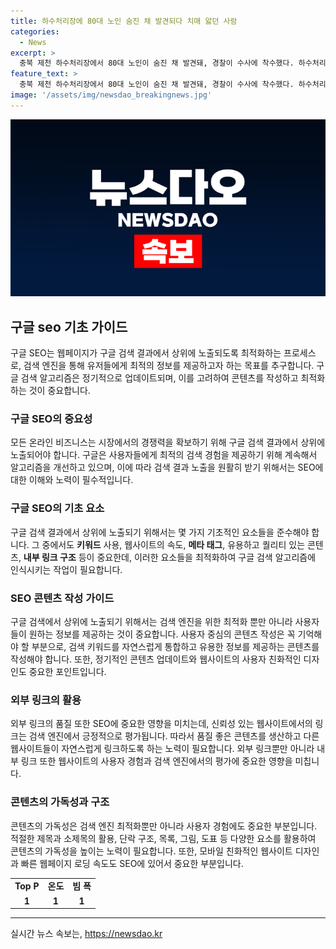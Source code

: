 ```yaml
---
title: 하수처리장에 80대 노인 숨진 채 발견되다 치매 앓던 사람
categories:
  - News
excerpt: >
  충북 제천 하수처리장에서 80대 노인이 숨진 채 발견돼, 경찰이 수사에 착수했다. 하수처리장 직원의 신고로 발견된 A씨는 치매를 앓고 있었으며, 폭우로 인한 비상 상황으로 환경 관리사업소의 정문이 열려있던 시간에 들어온 것으로 파악됐다. 사업소의 CCTV는 A씨의 출입을 확인하지 못했고, 경찰은 A씨가 미끄러져 하수처리장에 빠진 것으로 보고 타살 혐의는 없다고 밝혔다. 현재 국립과학수사연구원에서 부검을 진행 중이다.
feature_text: >
  충북 제천 하수처리장에서 80대 노인이 숨진 채 발견돼, 경찰이 수사에 착수했다. 하수처리장 직원의 신고로 발견된 A씨는 치매를 앓고 있었으며, 폭우로 인한 비상 상황으로 환경 관리사업소의 정문이 열려있던 시간에 들어온 것으로 파악됐다. 사업소의 CCTV는 A씨의 출입을 확인하지 못했고, 경찰은 A씨가 미끄러져 하수처리장에 빠진 것으로 보고 타살 혐의는 없다고 밝혔다. 현재 국립과학수사연구원에서 부검을 진행 중이다.
image: '/assets/img/newsdao_breakingnews.jpg'
---
```


<p><img src="/assets/img/newsdao_breakingnews.jpg" alt="ontimetimes 속보" /></p>

<h2 data-ke-size="size26">구글 seo 기초 가이드</h2>

<p data-ke-size="size16">구글 SEO는 웹페이지가 구글 검색 결과에서 상위에 노출되도록 최적화하는 프로세스로, 검색 엔진을 통해 유저들에게 최적의 정보를 제공하고자 하는 목표를 추구합니다. 구글 검색 알고리즘은 정기적으로 업데이트되며, 이를 고려하여 콘텐츠를 작성하고 최적화하는 것이 중요합니다.</p>

<h3 data-ke-size="size24">구글 SEO의 중요성</h3>

<p data-ke-size="size16">모든 온라인 비즈니스는 시장에서의 경쟁력을 확보하기 위해 구글 검색 결과에서 상위에 노출되어야 합니다. 구글은 사용자들에게 최적의 검색 경험을 제공하기 위해 계속해서 알고리즘을 개선하고 있으며, 이에 따라 검색 결과 노출을 원활히 받기 위해서는 SEO에 대한 이해와 노력이 필수적입니다.</p>

<h3 data-ke-size="size24">구글 SEO의 기초 요소</h3>

<p data-ke-size="size16">구글 검색 결과에서 상위에 노출되기 위해서는 몇 가지 기초적인 요소들을 준수해야 합니다. 그 중에서도 <b>키워드</b> 사용, 웹사이트의 속도, <b>메타 태그</b>, 유용하고 퀄리티 있는 콘텐츠, <b>내부 링크 구조</b> 등이 중요한데, 이러한 요소들을 최적화하여 구글 검색 알고리즘에 인식시키는 작업이 필요합니다.</p>

<h3 data-ke-size="size24">SEO 콘텐츠 작성 가이드</h3>

<p data-ke-size="size16">구글 검색에서 상위에 노출되기 위해서는 검색 엔진을 위한 최적화 뿐만 아니라 사용자들이 원하는 정보를 제공하는 것이 중요합니다. 사용자 중심의 콘텐츠 작성은 꼭 기억해야 할 부분으로, 검색 키워드를 자연스럽게 통합하고 유용한 정보를 제공하는 콘텐츠를 작성해야 합니다. 또한, 정기적인 콘텐츠 업데이트와 웹사이트의 사용자 친화적인 디자인도 중요한 포인트입니다.</p>

<h3 data-ke-size="size24">외부 링크의 활용</h3>

<p data-ke-size="size16">외부 링크의 품질 또한 SEO에 중요한 영향을 미치는데, 신뢰성 있는 웹사이트에서의 링크는 검색 엔진에서 긍정적으로 평가됩니다. 따라서 품질 좋은 콘텐츠를 생산하고 다른 웹사이트들이 자연스럽게 링크하도록 하는 노력이 필요합니다. 외부 링크뿐만 아니라 내부 링크 또한 웹사이트의 사용자 경험과 검색 엔진에서의 평가에 중요한 영향을 미칩니다.</p>

<h3 data-ke-size="size24">콘텐츠의 가독성과 구조</h3>

<p data-ke-size="size16">콘텐츠의 가독성은 검색 엔진 최적화뿐만 아니라 사용자 경험에도 중요한 부분입니다. 적절한 제목과 소제목의 활용, 단락 구조, 목록, 그림, 도표 등 다양한 요소를 활용하여 콘텐츠의 가독성을 높이는 노력이 필요합니다. 또한, 모바일 친화적인 웹사이트 디자인과 빠른 웹페이지 로딩 속도도 SEO에 있어서 중요한 부분입니다.</p>

<table>
  <tr>
    <td style="text-align: center; height: 17px;"><b>Top P</b></td>
    <td style="text-align: center; height: 17px;"><b>온도</b></td>
    <td style="text-align: center; height: 17px;"><b>빔 폭</b></td>
  </tr>
  <tr>
    <td style="text-align: center; height: 17px;"><b>1</b></td>
    <td style="text-align: center; height: 17px;"><b>1</b></td>
    <td style="text-align: center; height: 17px;"><b>1</b></td>
  </tr>
</table>

<hr>
실시간 뉴스 속보는, <a href="https://newsdao.kr" rel="dofollow">https://newsdao.kr</a>


